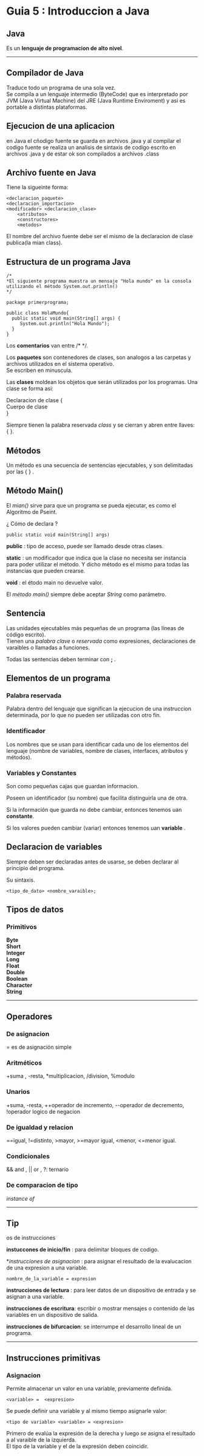 # Guia 5 : Introduccion a Java


## Java

Es un **lenguaje de programacion de alto nivel**. <br>

---



## Compilador de Java

Traduce todo un programa de una sola vez. <br>
Se compila a un lenguaje intermedio (ByteCode) que es interpretado por JVM (Java Virtual Machine) del JRE (Java Runtime Enviroment) y asi es portable a distintas plataformas. <br>


## Ejecucion de una aplicacion

en Java el cñodigo fuente se guarda en archivos .java y al compilar el codigo fuente se realiza un analisis de sintaxis de codigo escrito en archivos .java y de estar ok son compilados a archivos .class <br>


## Archivo fuente en Java

Tiene la sigueinte forma:

```
<declaracion_paquete>
<declaracion_importacion>
<modificador> <declaracion_clase>
	<atributos>
	<constructores>
	<metodos>
```

El nombre del archivo fuente debe ser el mismo de la declaracion de clase publica(la mian class).<br>



## Estructura de un programa Java


```
/*
*El siguiente programa muestra un mensaje "Hola mundo" en la consola utilizando el método System.out.println()
*/

package primerprograma;

public class HolaMundo{
  public static void main(String[] args) {
     System.out.println("Hola Mundo");
  }	
}
```

Los **comentarios** van entre /* */.<br>

Los **paquetes** son contenedores de clases, son analogos a las carpetas y archivos utilizados en el sistema operativo. <br>
Se escriben en minuscula.<br>

Las **clases** moldean los objetos que serán utilizados por los programas. Una clase se forma asi: <br>

Declaracion de clase { <br>
Cuerpo de clase <br>
} <br>


Siempre tienen la palabra reservada *class* y se cierran y abren entre llaves: { }. <br>



## Métodos

Un método es una secuencia de sentencias ejecutables, y son delimitadas por las { }
. <br>


## Método Main()

El *mian()* sirve para que un programa se pueda ejecutar, es como el Algoritmo de Pseint. <br>

¿ Cómo de declara ? <br>

```
public static void main(String[] args)
```


**public** : tipo de acceso, puede ser llamado desde otras clases. <br>

**static** : un modificador que indica que la clase no necesita ser instancia para poder utilizar el método. Y dicho método es el mismo para todas las instancias que pueden crearse.<br>

**void** : el étodo main no devuelve valor. <br>

El *método main()* siempre debe aceptar *String* como parámetro. <br>



## Sentencia

Las unidades ejecutables más pequeñas de un programa (las líneas de código escrito). <br>
Tienen una *palabra clave* o *reservada* como expresiones, declaraciones de varaibles o llamadas a funciones. <br>

Todas las sentencias deben terminar con **;** . <br>



## Elementos de un programa


### Palabra reservada

Palabra dentro del lenguaje que significan la ejecucion de una instruccion determinada, por lo que no pueden ser utilizadas con otro fin. <br>


### Identificador

Los nombres que se usan para identificar cada uno de los elementos del lenguaje (nombre de variables, nombre de clases, interfaces, atributos y métodos). <br>


### Variables y Constantes


Son como pequeñas cajas que guardan informacion. <br>

Poseen un identificador (su nombre) que facilita distinguirla una de otra. <br>

Si la información que guarda no debe cambiar, entonces tenemos uan **constante**. <br>

Si los valores pueden cambiar (variar) entonces tenemos uan **variable** . <br>



## Declaracion de variables 

Siempre deben ser declaradas antes de usarse, se deben declarar al principio del programa. <br>

Su sintaxis. <br>

```
<tipo_de_dato> <nombre_varaible>;
```


## Tipos de datos

### Primitivos

**Byte**<br>
**Short**<br>
**Integer**<br>
**Long**<br>
**Float**<br>
**Double**<br>
**Boolean**<br> 
**Character**<br>
**String**<br>

---


## Operadores


### De asignacion

= es de asignación simple


### Aritméticos

+suma , -resta, *multiplicacion, /division, %modulo <br>


### Unarios

+suma, -resta, ++operador de incremento, --operador de decremento,  !operador logico de negacion


### De igualdad y relacion

==igual, !=distinto, >mayor, >=mayor igual, <menor, <=menor igual.


### Condicionales

&& and , || or , ?: ternario


### De comparacion de tipo

*instance of*


---

## Tip
os de instrucciones


**instuccones de inicio/fin** : para delimitar bloques de codigo. <br>


**instrucciones de asignacion* : para asignar el resultado de la evalucacion de una expresion a una variable. <br>

```
nombre_de_la_variable = expresion
```


**instrucciones de lectura** : para leer datos de un dispositivo de entrada y se asignan a una variable. <br>


**instrucciones de escritura**: escribir o mostrar mensajes o contenido de las variables en un dispositivo de salida. <br>


**instrucciones de bifurcacion**: se interrumpe el desarrollo lineal de un programa.<br>

---


## Instrucciones primitivas



### Asignacion

Permite almacenar un valor en una variable, previamente definida. <br>

```
<variable> =  <expresion>
```

Se puede definir una variable y al mismo tiempo asignarle valor: <br>

```
<tipo de variable> <variable> = <expresion>
```


Primero de evalúa la expresión de la derecha y luego se asigna el resultado a al varaible de la izquierda. <br>
El tipo de la variable y el de la expresión deben coincidir. <br>




